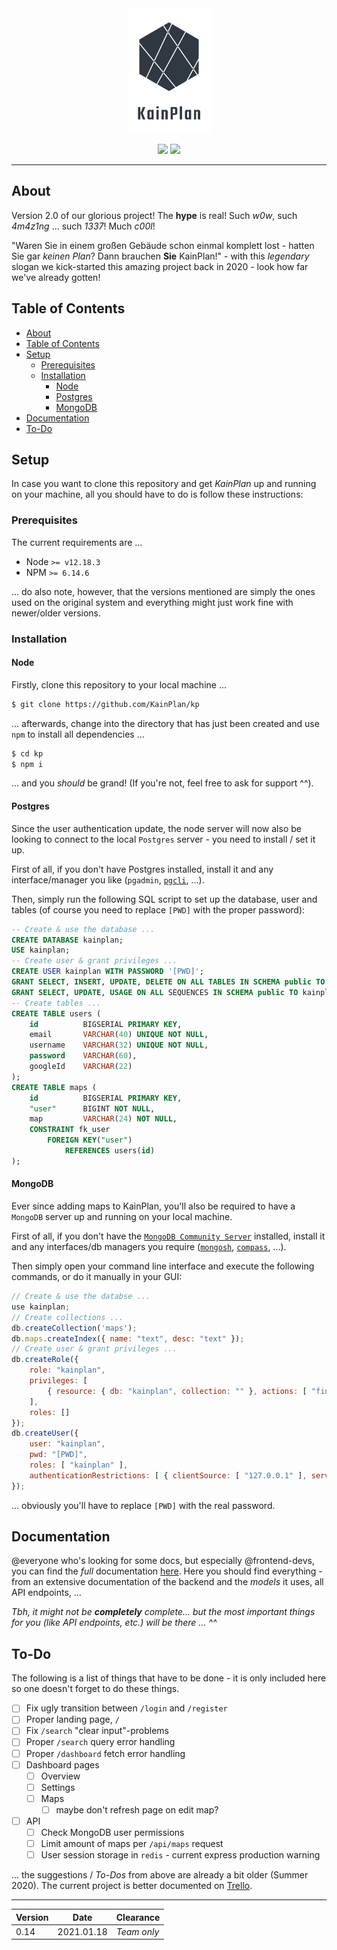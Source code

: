 <div align="center">
    <img src="images/lgtd.png" width="auto" height="200px" />
    <p>
        <img src="https://img.shields.io/badge/version-2.0-blue?style=for-the-badge" />
        <a href="https://github.com/KainPlan/kp">
            <img src="https://img.shields.io/badge/on-GitHub-blueviolet?style=for-the-badge&logo=github" />
        </a>
    </p>
</div>

---

## About

Version 2.0 of our glorious project! The **hype** is real! Such _w0w_, such _4m4z1ng_ ... such _1337_! Much _c00l_!

"Waren Sie in einem großen Gebäude schon einmal komplett lost - hatten Sie gar _keinen Plan_? Dann brauchen **Sie** KainPlan!" - with this _legendary_ slogan we kick-started this amazing project back in 2020 - look how far we've already gotten!

## Table of Contents
- [About](#about)
- [Table of Contents](#table-of-contents)
- [Setup](#setup)
  - [Prerequisites](#prerequisites)
  - [Installation](#installation)
    - [Node](#node)
    - [Postgres](#postgres)
    - [MongoDB](#mongodb)
- [Documentation](#documentation)
- [To-Do](#to-do)

## Setup

In case you want to clone this repository and get _KainPlan_ up and running on your machine, all you should have to do is follow these instructions:

### Prerequisites

The current requirements are ...

* Node `>= v12.18.3`
* NPM `>= 6.14.6`

... do also note, however, that the versions mentioned are simply the ones used on the original system and everything might just work fine with newer/older versions.

### Installation

#### Node

Firstly, clone this repository to your local machine ... 

```bash
$ git clone https://github.com/KainPlan/kp
```

... afterwards, change into the directory that has just been created and use `npm` to install all dependencies ... 

```bash
$ cd kp
$ npm i
```

... and you _should_ be grand! (If you're not, feel free to ask for support ^^).

#### Postgres

Since the user authentication update, the node server will now also be looking to connect to the local `Postgres` server - you need to install / set it up.

First of all, if you don't have Postgres installed, install it and any interface/manager you like (`pgadmin`, [`pgcli`](https://www.pgcli.com/), ...).

Then, simply run the following SQL script to set up the database, user and tables (of course you need to replace `[PWD]` with the proper password):

```sql
-- Create & use the database ...
CREATE DATABASE kainplan;
USE kainplan;
-- Create user & grant privileges ...
CREATE USER kainplan WITH PASSWORD '[PWD]';
GRANT SELECT, INSERT, UPDATE, DELETE ON ALL TABLES IN SCHEMA public TO kainplan;
GRANT SELECT, UPDATE, USAGE ON ALL SEQUENCES IN SCHEMA public TO kainplan;
-- Create tables ...
CREATE TABLE users (
    id          BIGSERIAL PRIMARY KEY,
    email       VARCHAR(40) UNIQUE NOT NULL,
    username    VARCHAR(32) UNIQUE NOT NULL,
    password    VARCHAR(60),
    googleId    VARCHAR(22)
);
CREATE TABLE maps (
    id          BIGSERIAL PRIMARY KEY,
    "user"      BIGINT NOT NULL,
    map         VARCHAR(24) NOT NULL,
    CONSTRAINT fk_user
        FOREIGN KEY("user")
            REFERENCES users(id)
);
```

#### MongoDB

Ever since adding maps to KainPlan, you'll also be required to have a `MongoDB` server up and running on your local machine.

First of all, if you don't have the [`MongoDB Community Server`](https://www.mongodb.com/try/download/community) installed, install it and any interfaces/db managers you require ([`mongosh`](https://www.mongodb.com/try/download/shell), [`compass`](https://www.mongodb.com/try/download/compass), ...).

Then simply open your command line interface and execute the following commands, or do it manually in your GUI:

```js
// Create & use the databse ...
use kainplan;
// Create collections ...
db.createCollection('maps');
db.maps.createIndex({ name: "text", desc: "text" });
// Create user & grant privileges ...
db.createRole({
    role: "kainplan",
    privileges: [
        { resource: { db: "kainplan", collection: "" }, actions: [ "find", "insert", "update", "remove" ] }
    ],
    roles: []
});
db.createUser({
    user: "kainplan",
    pwd: "[PWD]",
    roles: [ "kainplan" ],
    authenticationRestrictions: [ { clientSource: [ "127.0.0.1" ], serverAddress: [ "127.0.0.1" ] } ]
});

```

... obviously you'll have to replace `[PWD]` with the real password.

## Documentation

@everyone who's looking for some docs, but especially @frontend-devs, you can find the _full_ documentation [here](docs/README.md). Here you should find everything - from an extensive documentation of the backend and the _models_ it uses, all API endpoints, ...

_Tbh, it might not be **completely** complete... but the most important things for you (like API endpoints, etc.) will be there ... ^^_

## To-Do

The following is a list of things that have to be done - it is only included here so one doesn't forget to do these things.

* [ ] Fix ugly transition between `/login` and `/register`
* [ ] Proper landing page, `/`
* [ ] Fix `/search` "clear input"-problems
* [ ] Proper `/search` query error handling
* [ ] Proper `/dashboard` fetch error handling
* [ ] Dashboard pages
  * [ ] Overview
  * [ ] Settings
  * [ ] Maps
    * [ ] maybe don't refresh page on edit map?
* [ ] API
  * [ ] Check MongoDB user permissions
  * [ ] Limit amount of maps per `/api/maps` request
  * [ ] User session storage in `redis` - current express production warning

... the suggestions / _To-Dos_ from above are already a bit older (Summer 2020). The current project is better documented on [Trello](https://trello.com/b/IHdyDLFq/kainplan).

---

| Version | Date       | Clearance   |
| ------- | ---------- | ----------- |
| 0.14    | 2021.01.18 | _Team only_ |
